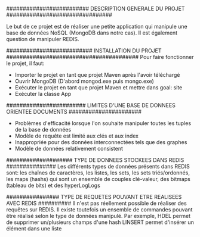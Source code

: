 ######################### DESCRIPTION GENERALE DU PROJET ################################

Le but de ce projet est de réaliser une petite application qui manipule une base de données NoSQL (MongoDB dans notre cas). Il est également question de manipuler REDIS.

########################## INSTALLATION DU PROJET ######################################## 
Pour faire fonctionner le projet, il faut:

- Importer le projet en tant que projet Maven après l'avoir téléchargé
- Ouvrir MongoDB (D'abord mongod.exe puis mongo.exe)
- Exécuter le projet en tant que projet Maven et mettre dans goal: site
- Exécuter la classe App

######################## LIMITES D'UNE BASE DE DONNEES ORIENTEE DOCUMENTS ######################
- Problèmes d'efficacité lorsque l'on souhaite manipuler toutes les tuples de la base de données
- Modèle de requête est limité aux clés et aux index
- Inappropriée pour des données interconnectées tels que des graphes
- Modèle de données relativement consistent

#################### TYPE DE DONNEES STOCKEES DANS REDIS ###############
Les différents types de données présents dans REDIS sont: les chaînes de caractères, les listes, les sets, les sets triés/ordonnés, les maps (hashs) qui sont un ensemble de couples clé-valeur, des bitmaps (tableau de bits) et des hyperLogLogs

################ TYPE DE REQUETES POUVANT ETRE REALISEES AVEC REDIS ##########
Il n'est pas réellement possible de réaliser des requêtes sur REDIS. Il existe toutefois un ensemble de commandes pouvant être réalisé selon le type de données manipulé.
Par exemple, HDEL permet de supprimer un/plusieurs champs d'une hash
LINSERT permet d'insérer un élément dans une liste
